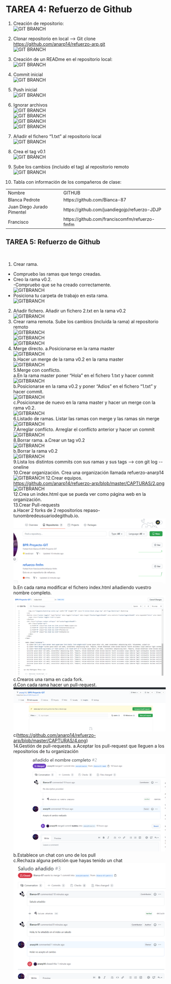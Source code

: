 
<h1>TAREA 4: Refuerzo de Github </h1>

1. Creación de repositorio: <br/>
![GIT BRANCH](https://github.com/anarp14/refuerzo-arp/blob/master/CAPTURAS/captura%201.png) <br/>
2. Clonar repositorio en local --> Git clone https://github.com/anarp14/refuerzo-arp.git <br/>
![GIT BRANCH](https://github.com/anarp14/refuerzo-arp/blob/master/CAPTURAS/captura%202.png) <br/>
3. Creación de un READme en el repositorio local: <br/>
![GIT BRANCH](https://github.com/anarp14/refuerzo-arp/blob/master/CAPTURAS/captura%203.png) <br/>
4. Commit inicial <br/>
![GIT BRANCH](https://github.com/anarp14/refuerzo-arp/blob/master/CAPTURAS/captura%204.png) <br/>
5. Push inicial <br/>
![GIT BRANCH](https://github.com/anarp14/refuerzo-arp/blob/master/CAPTURAS/captura%205.png) <br/>
6. Ignorar archivos <br/>
![GIT BRANCH](https://github.com/anarp14/refuerzo-arp/blob/master/CAPTURAS/captura%206.png) <br/>
![GIT BRANCH](https://github.com/anarp14/refuerzo-arp/blob/master/CAPTURAS/captura%206.1.png) <br/>
![GIT BRANCH](https://github.com/anarp14/refuerzo-arp/blob/master/CAPTURAS/captura%206.2.png)<br/>
![GIT BRANCH](https://github.com/anarp14/refuerzo-arp/blob/master/CAPTURAS/captura%206.3.png)<br/>
7. Añadir el fichero “1.txt” al repositorio local<br/>
![GIT BRANCH](https://github.com/anarp14/refuerzo-arp/blob/master/CAPTURAS/captura%207.png)<br/>
8. Crea el tag v0.1 <br/>
![GIT BRANCH](https://github.com/anarp14/refuerzo-arp/blob/master/CAPTURAS/captura%208.png) <br/>
9. Sube los cambios (incluido el tag) al repositorio remoto <br/>
![GIT BRANCH](https://github.com/anarp14/refuerzo-arp/blob/master/CAPTURAS/captura%209.png) <br/>

12. Tabla con información de los compañeros de clase: <br/>

<table>
		<tr>
			<td> Nombre</td>
			<td>GITHUB</td>
		</tr>
		<tr>
			<td>Blanca Pedrote </td>
			<td>https://github.com/Bianca-87</td>
		</tr>
		<tr>
			<td>Juan Diego Jurado Pimentel</td>
			<td>https://github.com/juandiegojp/refuerzo-JDJP</td>
		</tr>
		<tr>
			<td> Francisco </td>
			<td>https://github.com/franciscomfm/refuerzo-fmfm</td>
		</tr>
		
		
</table>

<h2> TAREA 5: Refuerzo de Github </h2> <br/>

1. Crear rama. <br/>
- Compruebo las ramas que tengo creadas. <br/>
- Creo la rama v0.2.<br/>
-Compruebo que se ha creado correctamente.<br/>
![GITBRANCH](https://github.com/anarp14/refuerzo-arp/blob/master/CAPTURAS/captura%2010.png) <br/>
- Posiciona tu carpeta de trabajo en esta rama.<br/>
![GITBRANCH](https://github.com/anarp14/refuerzo-arp/blob/master/CAPTURAS/captura%2011.png)<br/>
2.	Añadir fichero. Añadir un fichero 2.txt en la rama v0.2 <br/>
![GITBRANCH](https://github.com/anarp14/refuerzo-arp/blob/master/CAPTURAS/captura%2012.png)<br/>
3.	Crear rama remota. Sube los cambios (incluida la rama) al repositorio remoto<br/>
![GITBRANCH](https://github.com/anarp14/refuerzo-arp/blob/master/CAPTURAS/captura%2013.png) <br/>
![GITBRANCH](https://github.com/anarp14/refuerzo-arp/blob/master/CAPTURAS/captura%2014.png) <br/>
![GITBRANCH](https://github.com/anarp14/refuerzo-arp/blob/master/CAPTURAS/captura%2015.png) <br/>
4. Merge directo.
a.Posicionarse en la rama master </br>
![GITBRANCH](https://github.com/anarp14/refuerzo-arp/blob/master/CAPTURAS/captura%2016.png) </br>
b.Hacer un merge de la rama v0.2 en la rama master </br>
![GITBRANCH](https://github.com/anarp14/refuerzo-arp/blob/master/CAPTURAS/captura%2015.png) </br>
5.Merge con conflicto. </br>
a.En la rama master poner “Hola” en el fichero 1.txt y hacer commit </br>
![GITBRANCH](https://github.com/anarp14/refuerzo-arp/blob/master/CAPTURAS/captura%2018.png) </br>
b.Posicionarse en la rama v0.2 y poner “Adios” en el fichero “1.txt” y hacer commit. </br>
![GITBRANCH](https://github.com/anarp14/refuerzo-arp/blob/master/CAPTURAS/captura%2019.png) </br>
c.Posicionarse de nuevo en la rama master y hacer un merge con la rama v0.2. </br>
![GITBRANCH](https://github.com/anarp14/refuerzo-arp/blob/master/CAPTURAS/captura%2020.png)</br>
6.Listado de ramas. Listar las ramas con merge y las ramas sin merge </br>
![GITBRANCH](https://github.com/anarp14/refuerzo-arp/blob/master/CAPTURAS/captura%2021.png)</br>
7.Arreglar conflicto. Arreglar el conflicto anterior y hacer un commit </br>
![GITBRANCH](https://github.com/anarp14/refuerzo-arp/blob/master/CAPTURAS/captura%2022.png)</br>
8.Borrar rama.
a.Crear un tag v0.2 </br>
![GITBRANCH](https://github.com/anarp14/refuerzo-arp/blob/master/CAPTURAS/captura%2023.png)</br>
b.Borrar la rama v0.2 </br>
![GITBRANCH](https://github.com/anarp14/refuerzo-arp/blob/master/CAPTURAS/captura%2024.png) </br>
9.Lista los distintos commits con sus ramas y sus tags --> con git log --oneline </br>
10.Crear organización. Crea una organización llamada refuerzo-anarp14 </br>
![GITBRANCH](https://github.com/anarp14/refuerzo-arp/blob/master/CAPTURAS/captura%2010.png)
12.Crear equipos. </br>https://github.com/anarp14/refuerzo-arp/blob/master/CAPTURAS/2.png
![GITBRANCH](https://github.com/anarp14/refuerzo-arp/blob/master/CAPTURAS/captura%2011.png) </br>
12.Crea un index.html que se pueda ver como página web en la organización. </br>
13.Crear Pull-requests </br>
a.Hacer 2 forks de 2 repositorios repaso-tunombredeusuariodegithub.io. </br>
![GITBRANCH](https://github.com/anarp14/refuerzo-arp/blob/master/CAPTURAS/hacer%20fork.png) </br>
b.En cada rama modificar el fichero index.html añadiendo vuestro nombre completo. </br>
![GITBRANCH](https://github.com/anarp14/refuerzo-arp/blob/master/CAPTURAS/2.png) </br>
c.Crearos una rama en cada fork. </br>
d.Con cada rama hacer un pull-request. </br>
![GITBRANCH](https://github.com/anarp14/refuerzo-arp/blob/master/CAPTURAS/3.png) </br>
c(https://github.com/anarp14/refuerzo-arp/blob/master/CAPTURAS/4.png) </br>
14.Gestión de pull-requests. 
a.Aceptar los pull-request que lleguen a los repositorios de tu organización
![GITBRANCH](https://github.com/anarp14/refuerzo-arp/blob/master/CAPTURAS/5.png)
b.Establece un chat con uno de los pull </br>
c.Rechaza alguna petición que hayas tenido un chat </br>
![GITBRANCH](https://github.com/anarp14/refuerzo-arp/blob/master/CAPTURAS/no%20acepto%20el%20pull.png)



